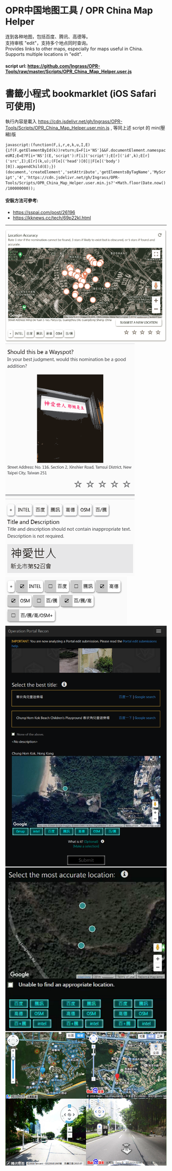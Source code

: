 # OPR中国地图工具 / OPR China Map Helper 

连到各种地图，包括百度、腾讯、高德等。<br />
支持审核 "edit"，支持多个地点同时查询。<br />
Provides links to other maps, especially for maps useful in China.<br />
Supports multiple locations in "edit".<br />

#### script url: https://github.com/Ingrass/OPR-Tools/raw/master/Scripts/OPR_China_Map_Helper.user.js

# 書籤小程式 bookmarklet (iOS Safari 可使用)
執行內容是載入 https://cdn.jsdelivr.net/gh/Ingrass/OPR-Tools/Scripts/OPR_China_Map_Helper.user.min.js , 等同上述 script 的 min(壓縮)版

`
javascript:(function(F,i,r,e,k,u,I,E){if(F.getElementById(k))return;E=F[i+'NS']&&F.documentElement.namespaceURI;E=E?F[i+'NS'](E,'script'):F[i]('script');E[r]('id',k);E[r]('src',I);E[r](k,u);(F[e]('head')[0]||F[e]('body')[0]).appendChild(E);})(document,'createElement','setAttribute','getElementsByTagName','MyScript','4','https://cdn.jsdelivr.net/gh/Ingrass/OPR-Tools/Scripts/OPR_China_Map_Helper.user.min.js?'+Math.floor(Date.now()/100000000));
`

#### 安裝方法可參考:
- https://sspai.com/post/26196
- https://kknews.cc/tech/69p22kl.html


---

![readme](Readme/demo0.png)
![readme](Readme/demo1.png)
![readme](Readme/demo2.png)
![readme](Readme/demo_editTitle.png)
![readme](Readme/demo_editLocations.png)
![readme](Readme/demo_multimap_and_multipoints.png)
